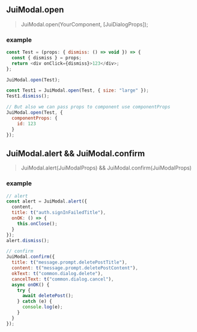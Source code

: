 ## JuiModal.open

> JuiModal.open(YourComponent, [JuiDialogProps]);

### example

```javascript
const Test = (props: { dismiss: () => void }) => {
  const { dismiss } = props;
  return <div onClick={dismiss}>123</div>;
};

JuiModal.open(Test);

const Test1 = JuiModal.open(Test, { size: "large" });
Test1.dismiss();

// But also we can pass props to component use componentProps
JuiModal.open(Test, {
  componentProps: {
    id: 123
  }
});
```

## JuiModal.alert && JuiModal.confirm

> JuiModal.alert(JuiModalProps) && JuiModal.confirm(JuiModalProps)

### example

```javascript
// alert
const alert = JuiModal.alert({
  content,
  title: t("auth.signInFailedTitle"),
  onOK: () => {
    this.onClose();
  }
});
alert.dismiss();

// confirm
JuiModal.confirm({
  title: t("message.prompt.deletePostTitle"),
  content: t("message.prompt.deletePostContent"),
  okText: t("common.dialog.delete"),
  cancelText: t("common.dialog.cancel"),
  async onOK() {
    try {
      await deletePost();
    } catch (e) {
      console.log(e);
    }
  }
});
```
